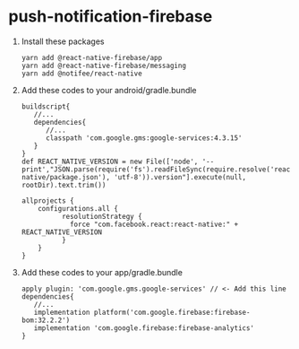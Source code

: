 # push-notification-firebase

1. Install these packages
   ```
   yarn add @react-native-firebase/app
   yarn add @react-native-firebase/messaging
   yarn add @notifee/react-native
   ```
2. Add these codes to your android/gradle.bundle
   ```
   buildscript{
      //...
      dependencies{
         //...
         classpath 'com.google.gms:google-services:4.3.15'
      }
   }
   def REACT_NATIVE_VERSION = new File(['node', '--print',"JSON.parse(require('fs').readFileSync(require.resolve('react-native/package.json'), 'utf-8')).version"].execute(null, rootDir).text.trim())
   
   allprojects {
       configurations.all {
             resolutionStrategy {
               force "com.facebook.react:react-native:" + REACT_NATIVE_VERSION
             }
       }
   }
   ```
3. Add these codes to your app/gradle.bundle
   ```
   apply plugin: 'com.google.gms.google-services' // <- Add this line
   dependencies{
      //...
      implementation platform('com.google.firebase:firebase-bom:32.2.2')
      implementation 'com.google.firebase:firebase-analytics'
   }
   ```
